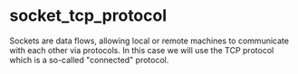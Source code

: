 # socket_tcp_protocol
Sockets are data flows, allowing local or remote machines to communicate with each other via protocols. In this case we will use the TCP protocol which is a so-called "connected" protocol.
